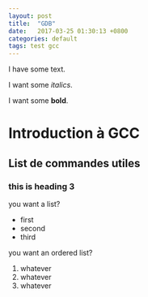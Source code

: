 ```yaml
---
layout: post
title:  "GDB"
date:   2017-03-25 01:30:13 +0800
categories: default
tags: test gcc
---
```

I have some text.

I want some _italics_.

I want some **bold**.

# Introduction à GCC

## List de commandes utiles

### this is heading 3

you want a list?
* first
* second
* third

you want an ordered list?
1. whatever
1. whatever
1. whatever
